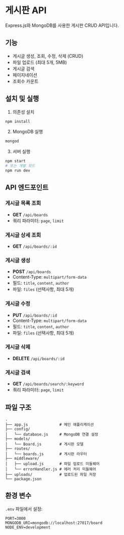 # 게시판 API

Express.js와 MongoDB를 사용한 게시판 CRUD API입니다.

## 기능

- 게시글 생성, 조회, 수정, 삭제 (CRUD)
- 파일 업로드 (최대 5개, 5MB)
- 게시글 검색
- 페이지네이션
- 조회수 카운트

## 설치 및 실행

1. 의존성 설치
```bash
npm install
```

2. MongoDB 실행
```bash
mongod
```

3. 서버 실행
```bash
npm start
# 또는 개발 모드
npm run dev
```

## API 엔드포인트

### 게시글 목록 조회
- **GET** `/api/boards`
- 쿼리 파라미터: `page`, `limit`

### 게시글 상세 조회
- **GET** `/api/boards/:id`

### 게시글 생성
- **POST** `/api/boards`
- Content-Type: `multipart/form-data`
- 필드: `title`, `content`, `author`
- 파일: `files` (선택사항, 최대 5개)

### 게시글 수정
- **PUT** `/api/boards/:id`
- Content-Type: `multipart/form-data`
- 필드: `title`, `content`, `author`
- 파일: `files` (선택사항, 최대 5개)

### 게시글 삭제
- **DELETE** `/api/boards/:id`

### 게시글 검색
- **GET** `/api/boards/search/:keyword`
- 쿼리 파라미터: `page`, `limit`

## 파일 구조

```
.
├── app.js              # 메인 애플리케이션
├── config/
│   └── database.js     # MongoDB 연결 설정
├── models/
│   └── Board.js        # 게시판 모델
├── routes/
│   └── boards.js       # 게시판 라우터
├── middleware/
│   ├── upload.js       # 파일 업로드 미들웨어
│   └── errorHandler.js # 에러 처리 미들웨어
├── uploads/            # 업로드된 파일 저장
└── package.json
```

## 환경 변수

`.env` 파일에서 설정:

```
PORT=3000
MONGODB_URI=mongodb://localhost:27017/board
NODE_ENV=development
```